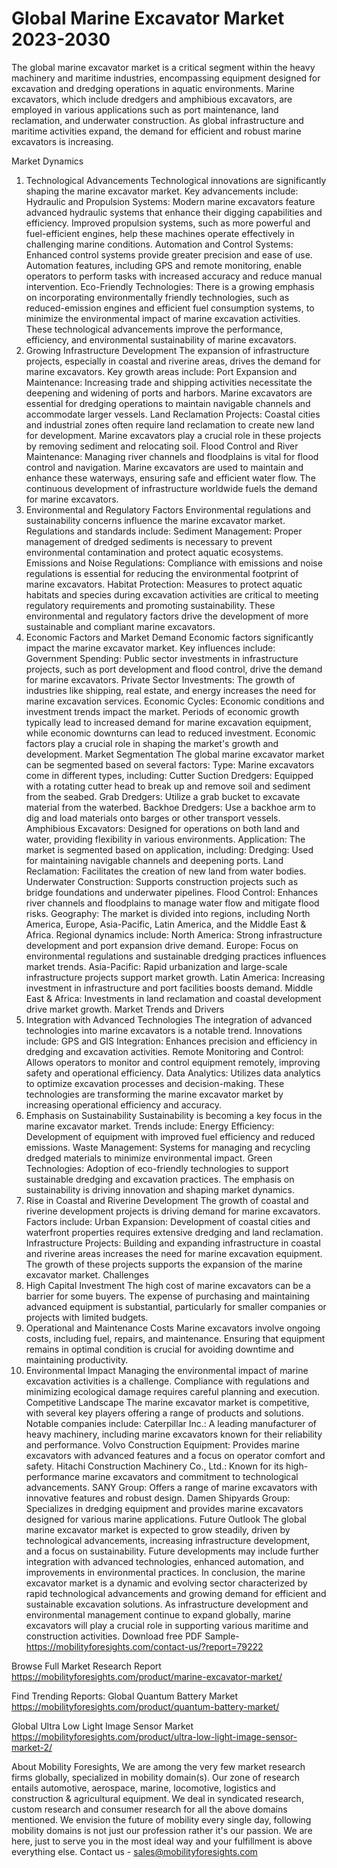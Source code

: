 # Global Marine Excavator Market 2023-2030

The global marine excavator market is a critical segment within the heavy machinery and maritime industries, encompassing equipment designed for excavation and dredging operations in aquatic environments. Marine excavators, which include dredgers and amphibious excavators, are employed in various applications such as port maintenance, land reclamation, and underwater construction. As global infrastructure and maritime activities expand, the demand for efficient and robust marine excavators is increasing.

Market Dynamics
1. Technological Advancements
Technological innovations are significantly shaping the marine excavator market. Key advancements include:
Hydraulic and Propulsion Systems: Modern marine excavators feature advanced hydraulic systems that enhance their digging capabilities and efficiency. Improved propulsion systems, such as more powerful and fuel-efficient engines, help these machines operate effectively in challenging marine conditions.
Automation and Control Systems: Enhanced control systems provide greater precision and ease of use. Automation features, including GPS and remote monitoring, enable operators to perform tasks with increased accuracy and reduce manual intervention.
Eco-Friendly Technologies: There is a growing emphasis on incorporating environmentally friendly technologies, such as reduced-emission engines and efficient fuel consumption systems, to minimize the environmental impact of marine excavation activities.
These technological advancements improve the performance, efficiency, and environmental sustainability of marine excavators.
2. Growing Infrastructure Development
The expansion of infrastructure projects, especially in coastal and riverine areas, drives the demand for marine excavators. Key growth areas include:
Port Expansion and Maintenance: Increasing trade and shipping activities necessitate the deepening and widening of ports and harbors. Marine excavators are essential for dredging operations to maintain navigable channels and accommodate larger vessels.
Land Reclamation Projects: Coastal cities and industrial zones often require land reclamation to create new land for development. Marine excavators play a crucial role in these projects by removing sediment and relocating soil.
Flood Control and River Maintenance: Managing river channels and floodplains is vital for flood control and navigation. Marine excavators are used to maintain and enhance these waterways, ensuring safe and efficient water flow.
The continuous development of infrastructure worldwide fuels the demand for marine excavators.
3. Environmental and Regulatory Factors
Environmental regulations and sustainability concerns influence the marine excavator market. Regulations and standards include:
Sediment Management: Proper management of dredged sediments is necessary to prevent environmental contamination and protect aquatic ecosystems.
Emissions and Noise Regulations: Compliance with emissions and noise regulations is essential for reducing the environmental footprint of marine excavators.
Habitat Protection: Measures to protect aquatic habitats and species during excavation activities are critical to meeting regulatory requirements and promoting sustainability.
These environmental and regulatory factors drive the development of more sustainable and compliant marine excavators.
4. Economic Factors and Market Demand
Economic factors significantly impact the marine excavator market. Key influences include:
Government Spending: Public sector investments in infrastructure projects, such as port development and flood control, drive the demand for marine excavators.
Private Sector Investments: The growth of industries like shipping, real estate, and energy increases the need for marine excavation services.
Economic Cycles: Economic conditions and investment trends impact the market. Periods of economic growth typically lead to increased demand for marine excavation equipment, while economic downturns can lead to reduced investment.
Economic factors play a crucial role in shaping the market's growth and development.
Market Segmentation
The global marine excavator market can be segmented based on several factors:
Type: Marine excavators come in different types, including:
Cutter Suction Dredgers: Equipped with a rotating cutter head to break up and remove soil and sediment from the seabed.
Grab Dredgers: Utilize a grab bucket to excavate material from the waterbed.
Backhoe Dredgers: Use a backhoe arm to dig and load materials onto barges or other transport vessels.
Amphibious Excavators: Designed for operations on both land and water, providing flexibility in various environments.
Application: The market is segmented based on application, including:
Dredging: Used for maintaining navigable channels and deepening ports.
Land Reclamation: Facilitates the creation of new land from water bodies.
Underwater Construction: Supports construction projects such as bridge foundations and underwater pipelines.
Flood Control: Enhances river channels and floodplains to manage water flow and mitigate flood risks.
Geography: The market is divided into regions, including North America, Europe, Asia-Pacific, Latin America, and the Middle East & Africa. Regional dynamics include:
North America: Strong infrastructure development and port expansion drive demand.
Europe: Focus on environmental regulations and sustainable dredging practices influences market trends.
Asia-Pacific: Rapid urbanization and large-scale infrastructure projects support market growth.
Latin America: Increasing investment in infrastructure and port facilities boosts demand.
Middle East & Africa: Investments in land reclamation and coastal development drive market growth.
Market Trends and Drivers
1. Integration with Advanced Technologies
The integration of advanced technologies into marine excavators is a notable trend. Innovations include:
GPS and GIS Integration: Enhances precision and efficiency in dredging and excavation activities.
Remote Monitoring and Control: Allows operators to monitor and control equipment remotely, improving safety and operational efficiency.
Data Analytics: Utilizes data analytics to optimize excavation processes and decision-making.
These technologies are transforming the marine excavator market by increasing operational efficiency and accuracy.
2. Emphasis on Sustainability
Sustainability is becoming a key focus in the marine excavator market. Trends include:
Energy Efficiency: Development of equipment with improved fuel efficiency and reduced emissions.
Waste Management: Systems for managing and recycling dredged materials to minimize environmental impact.
Green Technologies: Adoption of eco-friendly technologies to support sustainable dredging and excavation practices.
The emphasis on sustainability is driving innovation and shaping market dynamics.
3. Rise in Coastal and Riverine Development
The growth of coastal and riverine development projects is driving demand for marine excavators. Factors include:
Urban Expansion: Development of coastal cities and waterfront properties requires extensive dredging and land reclamation.
Infrastructure Projects: Building and expanding infrastructure in coastal and riverine areas increases the need for marine excavation equipment.
The growth of these projects supports the expansion of the marine excavator market.
Challenges
1. High Capital Investment
The high cost of marine excavators can be a barrier for some buyers. The expense of purchasing and maintaining advanced equipment is substantial, particularly for smaller companies or projects with limited budgets.
2. Operational and Maintenance Costs
Marine excavators involve ongoing costs, including fuel, repairs, and maintenance. Ensuring that equipment remains in optimal condition is crucial for avoiding downtime and maintaining productivity.
3. Environmental Impact
Managing the environmental impact of marine excavation activities is a challenge. Compliance with regulations and minimizing ecological damage requires careful planning and execution.
Competitive Landscape
The marine excavator market is competitive, with several key players offering a range of products and solutions. Notable companies include:
Caterpillar Inc.: A leading manufacturer of heavy machinery, including marine excavators known for their reliability and performance.
Volvo Construction Equipment: Provides marine excavators with advanced features and a focus on operator comfort and safety.
Hitachi Construction Machinery Co., Ltd.: Known for its high-performance marine excavators and commitment to technological advancements.
SANY Group: Offers a range of marine excavators with innovative features and robust design.
Damen Shipyards Group: Specializes in dredging equipment and provides marine excavators designed for various marine applications.
Future Outlook
The global marine excavator market is expected to grow steadily, driven by technological advancements, increasing infrastructure development, and a focus on sustainability. Future developments may include further integration with advanced technologies, enhanced automation, and improvements in environmental practices.
In conclusion, the marine excavator market is a dynamic and evolving sector characterized by rapid technological advancements and growing demand for efficient and sustainable excavation solutions. As infrastructure development and environmental management continue to expand globally, marine excavators will play a crucial role in supporting various maritime and construction activities.
Download free PDF Sample-https://mobilityforesights.com/contact-us/?report=79222



Browse Full Market Research Report 
https://mobilityforesights.com/product/marine-excavator-market/


Find Trending Reports:
Global Quantum Battery Market
https://mobilityforesights.com/product/quantum-battery-market/

Global Ultra Low Light Image Sensor Market
https://mobilityforesights.com/product/ultra-low-light-image-sensor-market-2/





About Mobility Foresights,
We are among the very few market research firms globally, specialized in mobility domain(s). Our zone of research entails automotive, aerospace, marine, locomotive, logistics and construction & agricultural equipment. We deal in syndicated research, custom research and consumer research for all the above domains mentioned.
We envision the future of mobility every single day, following mobility domains is not just our profession rather it's our passion. We are here, just to serve you in the most ideal way and your fulfillment is above everything else. Contact us -  sales@mobilityforesights.com 
